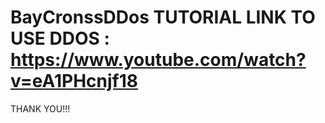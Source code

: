 # BayCronssDDos TUTORIAL LINK TO USE DDOS : https://www.youtube.com/watch?v=eA1PHcnjf18 
THANK YOU!!!

